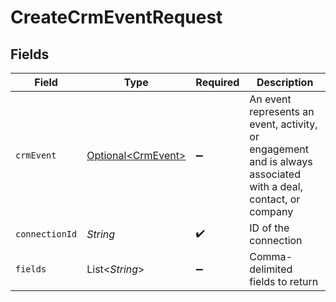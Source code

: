 # CreateCrmEventRequest


## Fields

| Field                                                                                                           | Type                                                                                                            | Required                                                                                                        | Description                                                                                                     |
| --------------------------------------------------------------------------------------------------------------- | --------------------------------------------------------------------------------------------------------------- | --------------------------------------------------------------------------------------------------------------- | --------------------------------------------------------------------------------------------------------------- |
| `crmEvent`                                                                                                      | [Optional\<CrmEvent>](../../models/shared/CrmEvent.md)                                                          | :heavy_minus_sign:                                                                                              | An event represents an event, activity, or engagement and is always associated with a deal, contact, or company |
| `connectionId`                                                                                                  | *String*                                                                                                        | :heavy_check_mark:                                                                                              | ID of the connection                                                                                            |
| `fields`                                                                                                        | List\<*String*>                                                                                                 | :heavy_minus_sign:                                                                                              | Comma-delimited fields to return                                                                                |
